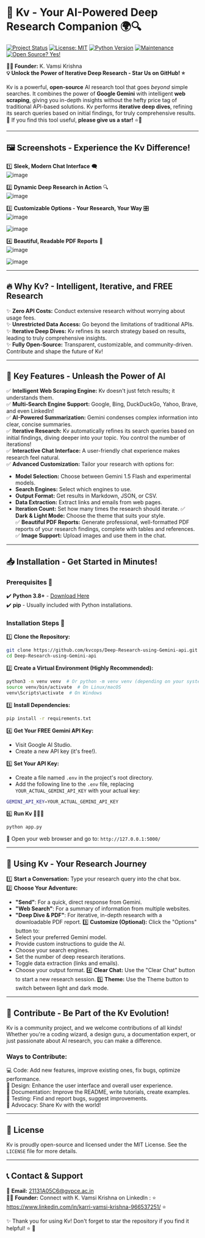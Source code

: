 # 🚀 Kv - Your AI-Powered Deep Research Companion 🌍🔍

[![Project Status](https://img.shields.io/badge/Status-Active-brightgreen.svg)](https://github.com/kvcops/Deep-Research-using-Gemini-api)
[![License: MIT](https://img.shields.io/badge/License-MIT-yellow.svg)](https://opensource.org/licenses/MIT)
[![Python Version](https://img.shields.io/badge/Python->=3.8-blue.svg)](https://www.python.org/downloads/)
[![Maintenance](https://img.shields.io/badge/Maintained%3F-yes-green.svg)](https://github.com/kvcops/Deep-Research-using-Gemini-api/graphs/commit-activity)
[![Open Source? Yes!](https://badgen.net/badge/Open%20Source%20%3F/Yes%21/blue?icon=github)](https://github.com/kvcops/Deep-Research-using-Gemini-api)

**👨‍💻 Founder:** K. Vamsi Krishna  
**💡 Unlock the Power of Iterative Deep Research - Star Us on GitHub! ⭐**

Kv is a powerful, **open-source** AI research tool that goes *beyond* simple searches. It combines the power of **Google Gemini** with intelligent **web scraping**, giving you in-depth insights without the hefty price tag of traditional API-based solutions. Kv performs **iterative deep dives**, refining its search queries based on initial findings, for truly comprehensive results. 🚀 If you find this tool useful, **please give us a star!** ⭐🙏

---

## 🖼️ Screenshots - Experience the Kv Difference!

1️⃣ **Sleek, Modern Chat Interface** 🗨️  
   ![image](https://github.com/user-attachments/assets/2208d5ed-9ac2-47e7-981a-59ef01dee660)


2️⃣ **Dynamic Deep Research in Action** 🔍  
   ![image](https://github.com/user-attachments/assets/1cf4633c-ff20-4fe3-a9f2-904a7d099407)


3️⃣ **Customizable Options - Your Research, Your Way** 🎛️  
   ![image](https://github.com/user-attachments/assets/39926498-d89f-4ef5-a33d-8e41ccee7bbe)

   ![image](https://github.com/user-attachments/assets/67ab0b62-7939-47db-8eca-a82f4a884fc8)

  

4️⃣ **Beautiful, Readable PDF Reports** 📄  
  ![image](https://github.com/user-attachments/assets/9fddcd07-915b-4308-a437-89bfe1f4d8c7)

 ![image](https://github.com/user-attachments/assets/ccff5ede-ea86-47ef-a320-c30dcc4dd94d)


---

## 🔥 Why Kv? - Intelligent, Iterative, and FREE Research

✨ **Zero API Costs:** Conduct extensive research without worrying about usage fees.  
✨ **Unrestricted Data Access:** Go beyond the limitations of traditional APIs.  
✨ **Iterative Deep Dives:** Kv refines its search strategy based on results, leading to truly comprehensive insights.  
✨ **Fully Open-Source:** Transparent, customizable, and community-driven. Contribute and shape the future of Kv!  

---

## 🚀 Key Features - Unleash the Power of AI

✅ **Intelligent Web Scraping Engine:** Kv doesn't just fetch results; it understands them.  
✅ **Multi-Search Engine Support:** Google, Bing, DuckDuckGo, Yahoo, Brave, and even LinkedIn!  
✅ **AI-Powered Summarization:** Gemini condenses complex information into clear, concise summaries.  
✅ **Iterative Research:** Kv automatically refines its search queries based on initial findings, diving deeper into your topic. *You* control the number of iterations!  
✅ **Interactive Chat Interface:** A user-friendly chat experience makes research feel natural.  
✅ **Advanced Customization:** Tailor your research with options for:
   * **Model Selection:** Choose between Gemini 1.5 Flash and experimental models.
   * **Search Engines:** Select which engines to use.
   * **Output Format:** Get results in Markdown, JSON, or CSV.
   * **Data Extraction:** Extract links and emails from web pages.
   * **Iteration Count:** Set how many times the research should iterate.
✅ **Dark & Light Mode:** Choose the theme that suits your style.  
✅ **Beautiful PDF Reports:** Generate professional, well-formatted PDF reports of your research findings, complete with tables and references.  
✅ **Image Support:** Upload images and use them in the chat.  

---

## 📥 Installation - Get Started in Minutes!

### Prerequisites 📌
✔️ **Python 3.8+** - [Download Here](https://www.python.org/downloads/)  
✔️ **pip** - Usually included with Python installations.  

### Installation Steps 🔧

1️⃣ **Clone the Repository:**  
   ```bash
   git clone https://github.com/kvcops/Deep-Research-using-Gemini-api.git
   cd Deep-Research-using-Gemini-api
   ```

2️⃣ **Create a Virtual Environment (Highly Recommended):**  
   ```bash
   python3 -m venv venv  # Or python -m venv venv (depending on your system)
   source venv/bin/activate  # On Linux/macOS
   venv\Scripts\activate  # On Windows
   ```

3️⃣ **Install Dependencies:**  
   ```bash
   pip install -r requirements.txt
   ```

4️⃣ **Get Your FREE Gemini API Key:**  
   * Visit Google AI Studio.
   * Create a new API key (it's free!).

5️⃣ **Set Your API Key:**  
   * Create a file named `.env` in the project's root directory.
   * Add the following line to the `.env` file, replacing `YOUR_ACTUAL_GEMINI_API_KEY` with your actual key:
   ```bash
   GEMINI_API_KEY=YOUR_ACTUAL_GEMINI_API_KEY
   ```

6️⃣ **Run Kv 🏃‍♂️💨**  
   ```bash
   python app.py
   ```

🚀 Open your web browser and go to: `http://127.0.0.1:5000/`

---

## 🤖 Using Kv - Your Research Journey

1️⃣ **Start a Conversation:** Type your research query into the chat box.  
2️⃣ **Choose Your Adventure:**
   * **"Send"**: For a quick, direct response from Gemini.
   * **"Web Search"**: For a summary of information from multiple websites.
   * **"Deep Dive & PDF"**: For iterative, in-depth research with a downloadable PDF report.
3️⃣ **Customize (Optional):** Click the "Options" button to:
   * Select your preferred Gemini model.
   * Provide custom instructions to guide the AI.
   * Choose your search engines.
   * Set the number of deep research iterations.
   * Toggle data extraction (links and emails).
   * Choose your output format.
4️⃣ **Clear Chat:** Use the "Clear Chat" button to start a new research session.
5️⃣ **Theme:** Use the Theme button to switch between light and dark mode.

---

## 🤝 Contribute - Be Part of the Kv Evolution!

Kv is a community project, and we welcome contributions of all kinds! Whether you're a coding wizard, a design guru, a documentation expert, or just passionate about AI research, you can make a difference.

### Ways to Contribute:
💻 Code: Add new features, improve existing ones, fix bugs, optimize performance.  
🎨 Design: Enhance the user interface and overall user experience.  
📝 Documentation: Improve the README, write tutorials, create examples.  
🐞 Testing: Find and report bugs, suggest improvements.  
📢 Advocacy: Share Kv with the world!  

---

## 📜 License
Kv is proudly open-source and licensed under the MIT License. See the `LICENSE` file for more details.

---

## 📞 Contact & Support
📧 **Email:** 21131A05C6@gvpce.ac.in  
👨‍💻 **Founder:** Connect with K. Vamsi Krishna on LinkedIn : ⭐ https://www.linkedin.com/in/karri-vamsi-krishna-966537251/ ⭐

✨ Thank you for using Kv! Don't forget to star the repository if you find it helpful! ⭐ 🚀

